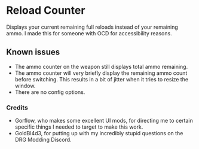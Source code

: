 Reload Counter
====
Displays your current remaining full reloads instead of your remaining ammo. I made this for someone with OCD for accessibility reasons.

## Known issues

- The ammo counter on the weapon still displays total ammo remaining.
- The ammo counter will very briefly display the remaining ammo count before switching. This results in a bit of jitter when it tries to resize the window.
- There are no config options.

### Credits

- Gorflow, who makes some excellent UI mods, for directing me to certain specific things I needed to target to make this work.
- GoldBl4d3, for putting up with my incredibly stupid questions on the DRG Modding Discord.
